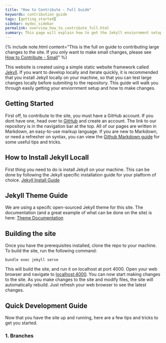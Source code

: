 ```yaml
---
title: "How to Contribute - Full Guide"
keywords: contribution guide
tags: [getting_started]
sidebar: mydoc_sidebar
permalink: overview_how_to_contribute_full.html
summary: This page will explain how to get the Jekyll enviornment setup on your local machine, so you can test changes like creating new pages, changing navigation, etc.
---
```


{% include note.html content="This is the full on guide to contributing large changes to the site. If you only want to make small changes, please see <a href='https://resources.keycult.com/overview_how_to_contribute_small.html'>How to Contribute - Small</a>" %}

This website is created using a simple static website framework called [Jekyll](https://jekyllrb.com/). If you want to develop locally and iterate quickly, it is recommended that you install Jekyll locally on your machine, so that you can test large changes locally before submiting to the repository. This guide will walk you through easily getting your enviornment setup and how to make changes.

## Getting Started

First off, to contribute to the site, you must have a GitHub account. If you dont have one, head over to [GitHub](https://github.com) and create an account. The link to our repository is in the navigation bar at the top. All of our pages are written in Markdown, an easy-to-use markup language. If you are new to Markdown, or need a refresher on syntax, you can view the [Github Markdown guide](https://docs.github.com/en/github/writing-on-github/basic-writing-and-formatting-syntax) for some useful tips and tricks.

## How to Install Jekyll Locall

First thing you need to do is install Jekyll on your machine. This can be done by following the Jekyll specific installation guide for your platform of choice. [Jekyll Install Guide](https://jekyllrb.com/docs/installation/)

## Jekyll Theme Guide

We are using a specifc open-sourced Jekyll theme for this site. The documentation (and a great example of what can be done on the site) is here: [Theme Documentation](https://idratherbewriting.com/documentation-theme-jekyll/index.html)

## Building the site

Once you have the prerequisites installed, clone the repo to your machine. To build the site, run the following command:
```
bundle exec jekyll serve
```
This will build the site, and run it on localhost at port 4000. Open your web browser and navigate to [localhost:4000](http://localhost:4000/). You can now start making changes to the site. As you make changes to the site and modify files, the site will automatically rebuild. Just refresh your web browser to see the latest changes. 

## Quick Development Guide

Now that you have the site up and running, here are a few tips and tricks to get you started.

### 1. Branches